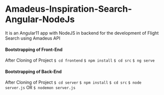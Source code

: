 # Amadeus-Inspiration-Search-Angular-NodeJs
It is an Angular11 app with NodeJS in backend for the development of Flight Search using Amadeus API 

#### Bootstrapping of Front-End
After Cloning of Project
`$ cd frontend`
`$ npm install`
`$ cd src`
`$ ng serve`

#### Bootstrapping of Back-End
After Cloning of Project
`$ cd server`
`$ npm install`
`$ cd src`
`$ node server.js` OR  `$ nodemon server.js`
